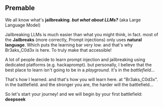 ## Premable

We all know what's **jailbreaking**. ***but what about LLMs?*** (aka Large Language Model)

Jailbreaking LLMs is much easier than what you might think, in fact. most of the **Jailbreaks** (more correctly,  Prompt injections) only uses **natural language**. Which puts the learning bar very low. and that's why Br3aks_C0d3x is here. To truly make that accessible!

A lot of people decide to learn prompt injection and jailbreaking using dedicated platforms (e.g. hackaprompt). but personally, I believe that the best place to learn isn't going to be in a *playground*. it's in the *battlefield*...

That's how I learned. and that's how you will learn here. at "Br3aks_C0d3x". in the battlefield. and the stronger you are, the harder will the battlefield...

So let's start your journey! and we will begin by your first battlefield: **deepseek**
